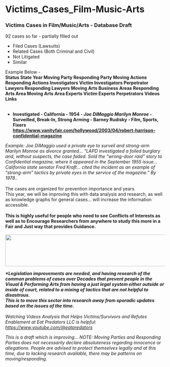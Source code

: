 # Victims_Cases_Film-Music-Arts
<h3>Victims Cases in Film/Music/Arts - Database Draft</h3>

92 cases so far - partially filled out

- Filed Cases (Lawsuits)<br>
- Related Cases (Both Criminal and Civil)<br>
- Not Litigated<br>
- Similar <br>

Example Below -<br>
<b>
Status	State	Year	Moving Party	Responding Party	Moving Actions	Responding Actions	Investigators Victim	Investigators Perpetrator	Lawyers Responding	Lawyers Moving	Arts Business Areas	Responding Arts Area	Moving Arts Area	Experts Victim	Experts Perpetrators	Videos	Links											
<br>
- Investigated -	California -	1954 -	<i>Joe DiMaggio	Marilyn Monroe</i> -	Surveilled, Break-In, Strong Arming	- 	Barney Rudisky	-		Film, Sports, Fixers					<br>	https://www.vanityfair.com/hollywood/2003/04/robert-harrison-confidential-magazine		
</b>
<i>Example: Joe DiMaggio used a private eye to surveil and strong-arm Marilyn Monroe as divorce granted… “LAPD investigated a foiled burglary and, without suspects, the case faded. Sold the “wrong-door raid” story to Confidential magazine, where it appeared in the September 1955 issue… California state senator Fred Kraft… cited the incident as an example of “strong-arm” tactics by private eyes in the service of the magazine.” By 1978..</i><br>
<br>
The cases are organized for prevention importance and years.
<br>This year, we will be improving this with data analysis and research, as well as knowledge graphs for general cases... will increase the information accessible.
<br>
<br><b>This is highly useful for people who need to see Conflicts of Interests as well as to Encourage Researchers from anywhere to study this more in a Fair and Just way that provides Guidance.</b><br><br>

<center><img src="https://github.com/RescueSocialTech/Victims_Cases_Film-Music-Arts/blob/main/z-film-banner.jpg" width="600" height="100"></center>	

<i><b>*Legislation improvements are needed, and having research of the common problems of cases over Decades that prevent people in the Visual & Performing Arts from having a just legal system either outside or inside of court, related to a mixing of tactics that are not helpful to disastrous.
<br>This is to move this sector into research away from sporadic updates based on the issues of the time.</i></b>
<br>
<br>
<i>Watching Videos Analysis that Helps Victims/Survivors and Refutes Enablement at Eat Predators LLC is helpful: https://www.youtube.com/@eatpredators</i>

<i>This is a draft which is improving... NOTE: Moving Parties and Responding Parties does not necessarily declare absoluteness regarding innocence or allegations. People are advised to protect themselves legally and at this time, due to lacking research available, there may be patterns on moving/responding.</i>
